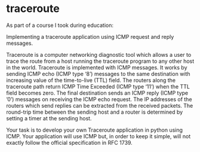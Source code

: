 # traceroute
As part of a course I took during education:

Implementing a traceroute application using ICMP request and reply messages.

Traceroute is a computer networking diagnostic tool which allows a user to trace the route from a host running the traceroute program to any other host 
in the world. Traceroute is implemented with ICMP messages. It works by sending ICMP echo (ICMP type ‘8’) messages to the same destination with increasing 
value of the time-to-live (TTL) field. The routers along the traceroute path return ICMP Time Exceeded (ICMP type ‘11’) when the TTL field becomes zero. 
The final destination sends an ICMP reply 
(ICMP type ’0’) messages on receiving the ICMP echo request. The IP addresses of the routers which send replies can be extracted from the received packets.
The round-trip time between the sending host and a router is determined by setting a timer at the sending host. 

Your task is to develop your own Traceroute application in python using ICMP. 
Your application will use ICMP but, in order to keep it simple, will not exactly follow the official specification in RFC 1739.
